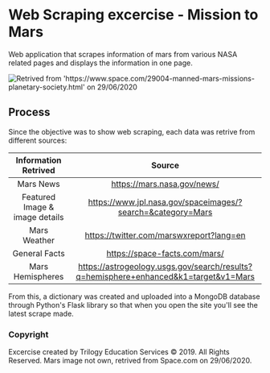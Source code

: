 # Web Scraping excercise - Mission to Mars

Web application that scrapes information of mars from various NASA related pages and displays the information in one page.

![Retrived from 'https://www.space.com/29004-manned-mars-missions-planetary-society.html' on 29/06/2020](https://cdn.mos.cms.futurecdn.net/rgnbYgsoFLDZ2D3QLBVrZ6-650-80.jpg)

## Process

Since the objective was to show web scraping, each data was retrive from different sources:

|Information Retrived|Source|
|:---:|:---:|
|Mars News|https://mars.nasa.gov/news/|
|Featured Image & image details|https://www.jpl.nasa.gov/spaceimages/?search=&category=Mars|
|Mars Weather|https://twitter.com/marswxreport?lang=en|
|General Facts|https://space-facts.com/mars/|
|Mars Hemispheres|https://astrogeology.usgs.gov/search/results?q=hemisphere+enhanced&k1=target&v1=Mars|

From this, a dictionary was created and uploaded into a MongoDB database through Python's Flask library so that when you open the site you'll see the latest scrape made.

### Copyright

Excercise created by Trilogy Education Services © 2019. All Rights Reserved. Mars image not own, retrived from Space.com on 29/06/2020.
